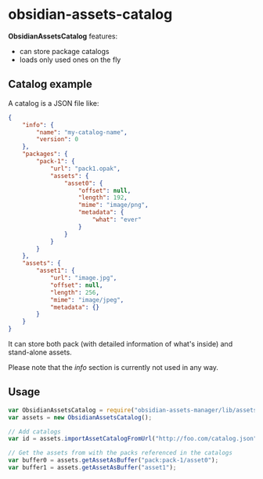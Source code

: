 # obsidian-assets-catalog

**ObsidianAssetsCatalog** features:

* can store package catalogs
* loads only used ones on the fly

## Catalog example

A catalog is a JSON file like:

```json
{
    "info": {
        "name": "my-catalog-name",
        "version": 0
    },
    "packages": {
        "pack-1": {
            "url": "pack1.opak",
            "assets": {
                "asset0": {
                    "offset": null,
                    "length": 192,
                    "mime": "image/png",
                    "metadata": {
                        "what": "ever"
                    }
                }
            }
        }
    },
    "assets": {
        "asset1": {
            "url": "image.jpg",
            "offset": null,
            "length": 256,
            "mime": "image/jpeg",
            "metadata": {}
        }
    }
}
```

It can store both pack (with detailed information of what's inside)
and stand-alone assets.

Please note that the *info* section is currently not used in any way.

## Usage

```javascript
var ObsidianAssetsCatalog = require("obsidian-assets-manager/lib/assets-catalog");
var assets = new ObsidianAssetsCatalog();

// Add catalogs
var id = assets.importAssetCatalogFromUrl("http://foo.com/catalog.json");

// Get the assets from with the packs referenced in the catalogs
var buffer0 = assets.getAssetAsBuffer("pack:pack-1/asset0");
var buffer1 = assets.getAssetAsBuffer("asset1");
```
